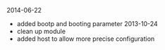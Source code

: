 2014-06-22
* added bootp and booting parameter
2013-10-24
* clean up module
* added host to allow more precise configuration
